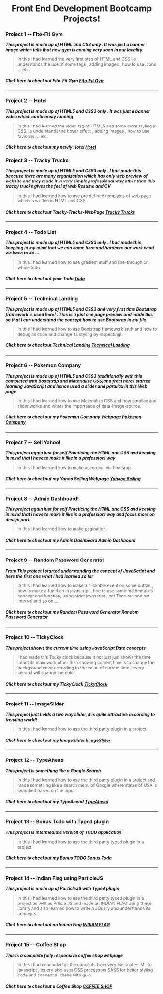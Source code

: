 # <h1 align="center">Front End Development Bootcamp Projects!</h1>

### Project 1 -- Fito-Fit Gym

_**This project is made up of HTML and CSS only . It was just a banner image which tells that new gym is coming very soon in our locality**_

> In this I had learned the very first step of HTML and CSS i.e understands the use of some tags , adding images , how to use icons ... etc.

##### _**Click here to checkout Fito-Fit Gym**_ [Fito-Fit Gym](https://kartikey0205.github.io/Frontend-Development-Bootcamp/Project1-Fiti-Fit-Gym/)

---

### Project 2 -- Hotel

_**This project is made up of HTML5 and CSS3 only . It was just a banner video which continously running**_

> In this I had learned the video tag of HTML5 and some more styling in CSS i.e understands the hover effect , adding images , how to use favicons.... etc.

##### _**Click here to checkout my newly Hotel**_ [Hotel](https://kartikey0205.github.io/Frontend-Development-Bootcamp/Project2-Hotel/)

### Project 3 -- Tracky Trucks

_**This project is made up of HTML5 and CSS3 only . I had made this because there are many organization which has only web preview of website and they made it in very simple professional way other than this tracky trucks gives the feel of web Resume and CV**_

> In this I had learned how to use pre defined templates of web page which is written in HTML and CSS .

##### _**Click here to checkout Tarcky-Trucks-WebPage**_ [Tracky Trucks](https://kartikey0205.github.io/Frontend-Development-Bootcamp/Project3-Tracky-Trucks/)

---

### Project 4 -- Todo List

_**This project is made up of HTML5 and CSS3 only . I had made this keepimg in my mind that we can come here and hardcore our work what we have to do ...**_

> In this I had learned how to use gradient stuff and line-through on whole todo.

##### _**Click here to checkout your Todo**_ [Todo](https://kartikey0205.github.io/Frontend-Development-Bootcamp/Project4-Todo-List/)

---

### Project 5 -- Technical Landing

_**This project is made up of HTML5 and CSS3 and very first time Bootstrap framework is used here! . This is a just one page preview and made this so that I can understand the concept how to use Bootstrap in my file.**_

> In this I had learned how to use Bootstrap framework stuff and how to debug its code and change its styling by inspecting!.

##### _**Click here to checkout Technical Landing**_ [Technical Landing](https://kartikey0205.github.io/Frontend-Development-Bootcamp/Project5-Technical-Landing/)

---

### Project 6 -- Pokemon Company

_**This project is made up of HTML5 and CSS3 (additionally with this completed with Bootstrap and Materialize CSS)and from here I started learning JavaScript and hence used a slider and parallax in this Web page**_

> In this I had learned how to use Materialize CSS and how parallax and slider works and whats the importance of data-image-source.

##### _**Click here to checkout my Pokemon Company Webpage**_ [Pokemon Company](https://kartikey0205.github.io/Frontend-Development-Bootcamp/Project6-PokemonCompany/)

---

### Project 7 -- Sell Yahoo!

_**This project again just for self Practicing the HTML and CSS and keeping in mind that i have to make it like in a professionl way**_

> In this I had learned how to make accordion via bootsrap.

##### _**Click here to checkout my Yahoo Selling Webpage**_ [Yahooo Selling](https://kartikey0205.github.io/Frontend-Development-Bootcamp/Project7-SellYahoo/)

---

### Project 8 -- Admin Dashboard!

_**This project again just for self Practicing the HTML and CSS and keeping in mind that i have to make it like in a professionl way and focus more on design part**_

> In this I had learned how to make pagination.

##### _**Click here to checkout my Admin Dashboard**_ [Admin Dashboard](https://kartikey0205.github.io/Frontend-Development-Bootcamp/Project8-AdminDashboard/)

---

### Project 9 -- Random Password Generator

_**From This project I started understanding the concept of JavaScript and here the first one what I had learned so far**_

> In this I had learned how to make a clickable event on some button , how to make a function in javascript , hoe to use some mathematics concept and function, using strict javascript , set Time out and set Interval and so on....

##### _**Click here to checkout my Random Password Generator**_ [Random Password Generator](https://kartikey0205.github.io/Frontend-Development-Bootcamp/Project9-RandomPassGen/)

---

### Project 10 -- TickyClock

_**This project shows the current time using JavaScript Date concepts**_

> I had made this Tocky clock because it not just just shows the time infact its main work other than showing current time is to change the background color according to the value of current time , every second will change the color.

##### _**Click here to checkout my TickyClock**_ [TickyClock](https://kartikey0205.github.io/Frontend-Development-Bootcamp/Project10-TickyClock/)

---

### Project 11 -- ImageSlider

_**This project just holds a two way slider, it is quite attractive according to trending world!**_

> In this I had learned how to use the third party plugin in a project

##### _**Click here to checkout my ImageSlider**_ [ImageSlider](https://kartikey0205.github.io/Frontend-Development-Bootcamp/Project11-ImageSlider/)

---

### Project 12 -- TypeAhead

_**This project is something like a Google Search**_

> In this I had learned how to use the third party plugin in a project and made something like a search menu of Google where states of USA is searched based on the input

##### _**Click here to checkout my TypeAhead**_ [TypeAhead](https://kartikey0205.github.io/Frontend-Development-Bootcamp/Project12-TypeAhead/)

---

### Project 13 -- Bonus Todo with Typed plugin

_**This project is intermediate version of TODO application**_

> In this I had learned how to use the third party typed plugin in a project

##### _**Click here to checkout my Bonus TODO**_ [Bonus Todo](https://kartikey0205.github.io/Frontend-Development-Bootcamp/Project13-BonusTODO/)

---

### Project 14 -- Indian Flag using ParticleJS

_**This project is made up of ParticleJS with Typed plugin**_

> In this I had learned how to use the third party typed plugin in a project as well as Prticle JS and made an INDIAN FLAG using these library and also learned how to write a JQuery and understands its concepts.

##### _**Click here to checkout an Indian Flag**_ [INDIAN FLAG](https://kartikey0205.github.io/Frontend-Development-Bootcamp/Project14-ParticleJS/)

---

### Project 15 -- Coffee Shop

_**This is a complete fully responsive coffee shop webpage**_

> In this I had concluded all the concepts from very basic of HTML to javascript , jquery also uses CSS processors SASS for better styling code and connect all these with gulp.

##### _**Click here to checkout a Coffee Shop**_ [COFFEE SHOP](https://kartikey0205.github.io/Frontend-Development-Bootcamp/Project15-CoffeeShop/)
